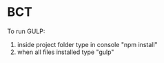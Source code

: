 # BCT

To run GULP:
1. inside project folder type in console
"npm install"
2. when all files installed type
"gulp"
